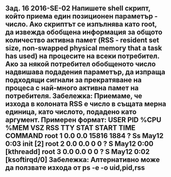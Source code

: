 Зад. 16 2016-SE-02 Напишете shell скрипт, който приема един позиционен параметър - число. Ако скриптът се изпълнява като root, да извежда обобщена информация за общото количество активна памет (RSS - resident set size, non-swapped physical memory that a task has used) на процесите на всеки потребител. Ако за някой потребител обобщеното число надвишава подадения параметър, да изпраща подходящи сигнали за прекратяване на процеса с най-много активна памет на потребителя. Забележка: Приемаме, че изхода в колоната RSS е число в същата мерна единица, като числото, подадено като аргумент. Примерен формат: USER PID %CPU %MEM VSZ RSS TTY STAT START TIME COMMAND root 1 0.0 0.0 15816 1884 ? Ss May12 0:03 init [2] root 2 0.0 0.0 0 0 ? S May12 0:00 [kthreadd] root 3 0.0 0.0 0 0 ? S May12 0:02 [ksoftirqd/0] Забележка: Алтернативно може да ползвате изхода от ps -e -o uid,pid,rss
---
```

```
